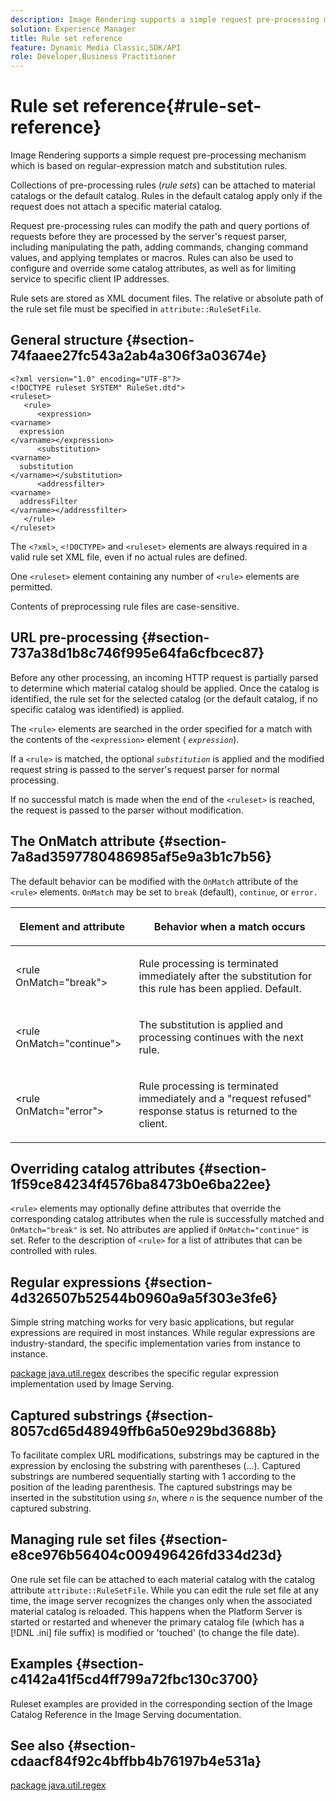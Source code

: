 ```yaml
---
description: Image Rendering supports a simple request pre-processing mechanism which is based on regular-expression match and substitution rules.
solution: Experience Manager
title: Rule set reference
feature: Dynamic Media Classic,SDK/API
role: Developer,Business Practitioner
---
```


# Rule set reference{#rule-set-reference}

Image Rendering supports a simple request pre-processing mechanism which is based on regular-expression match and substitution rules.

<!--<a id="section_F44601A65CE1451EAD0A449C66B773CC"></a>-->

Collections of pre-processing rules (*rule sets*) can be attached to material catalogs or the default catalog. Rules in the default catalog apply only if the request does not attach a specific material catalog.

Request pre-processing rules can modify the path and query portions of requests before they are processed by the server's request parser, including manipulating the path, adding commands, changing command values, and applying templates or macros. Rules can also be used to configure and override some catalog attributes, as well as for limiting service to specific client IP addresses.

Rule sets are stored as XML document files. The relative or absolute path of the rule set file must be specified in `attribute::RuleSetFile`.

## General structure {#section-74faaee27fc543a2ab4a306f3a03674e}

```
<?xml version="1.0" encoding="UTF-8"?>
<!DOCTYPE ruleset SYSTEM" RuleSet.dtd">
<ruleset>
   <rule>
      <expression>
<varname>
  expression
</varname></expression>
      <substitution>
<varname>
  substitution
</varname></substitution>
      <addressfilter>
<varname>
  addressFilter
</varname></addressfilter>
   </rule>
</ruleset>
```

The `<?xml>`, `<!DOCTYPE>` and `<ruleset>` elements are always required in a valid rule set XML file, even if no actual rules are defined.

One `<ruleset>` element containing any number of `<rule>` elements are permitted.

Contents of preprocessing rule files are case-sensitive.

## URL pre-processing {#section-737a38d1b8c746f995e64fa6cfbcec87}

Before any other processing, an incoming HTTP request is partially parsed to determine which material catalog should be applied. Once the catalog is identified, the rule set for the selected catalog (or the default catalog, if no specific catalog was identified) is applied.

The `<rule>` elements are searched in the order specified for a match with the contents of the `<expression>` element ( *`expression`*).

If a `<rule>` is matched, the optional *`substitution`* is applied and the modified request string is passed to the server's request parser for normal processing.

If no successful match is made when the end of the `<ruleset>` is reached, the request is passed to the parser without modification.

## The OnMatch attribute {#section-7a8ad3597780486985af5e9a3b1c7b56}

The default behavior can be modified with the `OnMatch` attribute of the `<rule>` elements. `OnMatch` may be set to `break` (default), `continue`, or `error.`

<table id="table_4CABF55B33854A128D5F326B31C6C397"> 
 <thead> 
  <tr> 
   <th colname="col1" class="entry"> <p>Element and attribute </p> </th> 
   <th colname="col2" class="entry"> <p>Behavior when a match occurs </p> </th> 
  </tr> 
 </thead>
 <tbody> 
  <tr> 
   <td colname="col1"> <p><span class="codeph"> &lt;rule OnMatch="break"&gt;</span> </p> </td> 
   <td colname="col2"> <p>Rule processing is terminated immediately after the substitution for this rule has been applied. Default. </p> </td> 
  </tr> 
  <tr> 
   <td colname="col1"> <p><span class="codeph"> &lt;rule OnMatch="continue"&gt;</span> </p> </td> 
   <td colname="col2"> <p>The substitution is applied and processing continues with the next rule. </p> </td> 
  </tr> 
  <tr> 
   <td colname="col1"> <p><span class="codeph"> &lt;rule OnMatch="error"&gt;</span> </p> </td> 
   <td colname="col2"> <p>Rule processing is terminated immediately and a "request refused" response status is returned to the client. </p> </td> 
  </tr> 
 </tbody> 
</table>

## Overriding catalog attributes {#section-1f59ce84234f4576ba8473b0e6ba22ee}

`<rule>` elements may optionally define attributes that override the corresponding catalog attributes when the rule is successfully matched and `OnMatch="break"` is set. No attributes are applied if `OnMatch="continue"` is set. Refer to the description of `<rule>` for a list of attributes that can be controlled with rules.

## Regular expressions {#section-4d326507b52544b0960a9a5f303e3fe6}

Simple string matching works for very basic applications, but regular expressions are required in most instances. While regular expressions are industry-standard, the specific implementation varies from instance to instance.

[package java.util.regex](https://www2.cs.duke.edu/csed/java/jdk1.4.2/docs/api/) describes the specific regular expression implementation used by Image Serving.

## Captured substrings {#section-8057cd65d48949ffb6a50e929bd3688b}

To facilitate complex URL modifications, substrings may be captured in the expression by enclosing the substring with parentheses (…). Captured substrings are numbered sequentially starting with 1 according to the position of the leading parenthesis. The captured substrings may be inserted in the substitution using *`$n`*, where *`n`* is the sequence number of the captured substring.

## Managing rule set files {#section-e8ce976b56404c009496426fd334d23d}

One rule set file can be attached to each material catalog with the catalog attribute `attribute::RuleSetFile`. While you can edit the rule set file at any time, the image server recognizes the changes only when the associated material catalog is reloaded. This happens when the Platform Server is started or restarted and whenever the primary catalog file (which has a [!DNL .ini] file suffix) is modified or 'touched' (to change the file date).

## Examples {#section-c4142a41f5cd4ff799a72fbc130c3700}

Ruleset examples are provided in the corresponding section of the Image Catalog Reference in the Image Serving documentation.

## See also {#section-cdaacf84f92c4bffbb4b76197b4e531a}

[package java.util.regex](https://www2.cs.duke.edu/csed/java/jdk1.4.2/docs/api/) 
